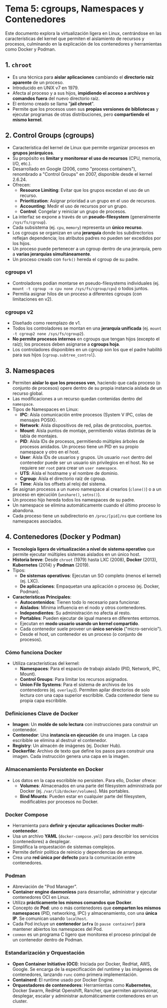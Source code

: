 # Tema 5: cgroups, Namespaces y Contenedores

Este documento explora la virtualización ligera en Linux, centrándose en las características del kernel que permiten el aislamiento de recursos y procesos, culminando en la explicación de los contenedores y herramientas como Docker y Podman.

## 1. `chroot`

* Es una técnica para **aislar aplicaciones** cambiando el **directorio raíz aparente** de un proceso.
* Introducido en UNIX v7 en 1979.
* Afecta al proceso y a sus hijos, **impidiendo el acceso a archivos y comandos fuera** del nuevo directorio raíz.
* El entorno creado se llama "**jail chroot**".
* Permite que los procesos usen sus **propias versiones de bibliotecas** y ejecutar programas de otras distribuciones, pero **compartiendo el mismo kernel**.

## 2. Control Groups (cgroups)

* Característica del kernel de Linux que permite organizar procesos en **grupos jerárquicos**.
* Su propósito es **limitar y monitorear el uso de recursos** (CPU, memoria, I/O, etc.).
* Desarrollado en Google (2006, como "process containers"), renombrado a "Control Groups" en 2007, disponible desde el kernel 2.6.24.
* Ofrecen:
  * **Resource Limiting**: Evitar que los grupos excedan el uso de un recurso.
  * **Prioritization**: Asignar prioridad a un grupo en el uso de recursos.
  * **Accounting**: Medir el uso de recursos por un grupo.
  * **Control**: Congelar y reiniciar un grupo de procesos.
* La interfaz se expone a través de un **pseudo-filesystem** (generalmente `/sys/fs/cgroup`).
* Cada subsistema (ej. `cpu`, `memory`) representa un **único recurso**.
* Los cgroups se organizan en una **jerarquía** donde los subdirectorios reflejan dependencia; los atributos padres no pueden ser excedidos por los hijos.
* Un proceso puede pertenecer a un cgroup dentro de una jerarquía, pero a **varias jerarquías simultáneamente**.
* Un proceso creado con `fork()` hereda el cgroup de su padre.

### cgroups v1

* Controladores podían montarse en pseudo-filesystems individuales (ej. `mount -t cgroup -o cpu none /sys/fs/cgroup/cpu`) o todos juntos.
* Permitía asignar hilos de un proceso a diferentes cgroups (con limitaciones en v2).

### cgroups v2

* Diseñado como reemplazo de v1.
* Todos los controladores se montan en una **jerarquía unificada** (ej. `mount -t cgroup2 none /sys/fs/cgroup2`).
* **No permite procesos internos** en cgroups que tengan hijos (excepto el raíz); los procesos deben asignarse a **cgroups hoja**.
* Los controladores disponibles en un cgroup son los que el padre habilitó para sus hijos (`cgroup.subtree_control`).

## 3. Namespaces

* Permiten **aislar lo que los procesos ven**, haciendo que cada proceso (o conjunto de procesos) opere dentro de su propia instancia aislada de un recurso global.
* Las modificaciones a un recurso quedan contenidas dentro del `namespace`.
* Tipos de Namespaces en Linux:
  * **IPC**: Aísla comunicación entre procesos (System V IPC, colas de mensajes POSIX).
  * **Network**: Aísla dispositivos de red, pilas de protocolos, puertos.
  * **Mount**: Aísla puntos de montaje, permitiendo vistas distintas de la tabla de montajes.
  * **PID**: Aísla IDs de procesos, permitiendo múltiples árboles de procesos anidados. Un proceso tiene un PID en su propio namespace y otro en el host.
  * **User**: Aísla IDs de usuarios y grupos. Un usuario `root` dentro del contenedor puede ser un usuario sin privilegios en el host. No se requiere ser `root` para crear un `user namespace`.
  * **UTS**: Aísla el hostname y el nombre de dominio.
  * **Cgroup**: Aísla el directorio raíz de cgroup.
  * **Time**: Aísla los offsets al reloj del sistema.
* Se asignan procesos a un nuevo namespace al crearlos (`clone()`) o a un proceso en ejecución (`unshare()`, `setns()`).
* Un proceso hijo hereda todos los namespaces de su padre.
* Un namespace se elimina automáticamente cuando el último proceso lo abandona.
* Cada proceso tiene un subdirectorio en `/proc/[pid]/ns` que contiene los namespaces asociados.

## 4. Contenedores (Docker y Podman)

* **Tecnología ligera de virtualización a nivel de sistema operativo** que permite ejecutar múltiples sistemas aislados en un único host.
* **Historia breve**: Desde `chroot` (1979) hasta LXC (2008), **Docker** (2013), **Kubernetes** (2014) y **Podman** (2019).
* Tipos:
  * **De sistemas operativos**: Ejecutan un SO completo (menos el kernel) (ej. LXC).
  * **De aplicaciones**: Empaquetan una aplicación o proceso (ej. Docker, Podman).
* **Características Principales**:
  * **Autocontenidos**: Tienen todo lo necesario para funcionar.
  * **Aislados**: Mínima influencia en el nodo y otros contenedores.
  * **Independientes**: Su administración no afecta al resto.
  * **Portables**: Pueden ejecutar de igual manera en diferentes entornos.
  * Ejecutan en **modo usuario usando un kernel compartido**.
  * Cada contenedor suele proveer un **único servicio** ("micro-servicio").
  * Desde el host, un contenedor es un proceso (o conjunto de procesos).

### Cómo funciona Docker

* Utiliza características del kernel:
  * **Namespaces**: Para el espacio de trabajo aislado (PID, Network, IPC, Mount).
  * **Control Groups**: Para limitar los recursos asignados.
  * **Union File Systems**: Para el sistema de archivos de los contenedores (ej. `overlay2`). Permiten apilar directorios de solo lectura con una capa superior escribible. Cada contenedor tiene su propia capa escribible.

### Definiciones Clave de Docker

* **Imagen**: Un **molde de solo lectura** con instrucciones para construir un contenedor.
* **Contenedor**: Una **instancia en ejecución** de una imagen. La capa escribible se elimina al destruir el contenedor.
* **Registry**: Un almacén de imágenes (ej. Docker Hub).
* **Dockerfile**: Archivo de texto que define los pasos para construir una imagen. Cada instrucción genera una capa en la imagen.

### Almacenamiento Persistente en Docker

* Los datos en la capa escribible no persisten. Para ello, Docker ofrece:
  * **Volumes**: Almacenados en una parte del filesystem administrada por Docker (ej. `/var/lib/docker/volumes`). Más portables.
  * **Bind Mounts**: Pueden estar en cualquier parte del filesystem, modificables por procesos no Docker.

### Docker Compose

* Herramienta para **definir y ejecutar aplicaciones Docker multi-contenedor**.
* Usa un archivo **YAML** (`docker-compose.yml`) para describir los servicios (contenedores) a desplegar.
* Simplifica la orquestación de sistemas complejos.
* Permite definir política de reinicio y dependencias de arranque.
* Crea una **red única por defecto** para la comunicación entre contenedores.

### Podman

* Abreviación de "Pod Manager".
* **Container engine daemonless** para desarrollar, administrar y ejecutar contenedores OCI en Linux.
* Utiliza **prácticamente los mismos comandos que Docker**.
* Concepto de **Pod**: uno o más contenedores que **comparten los mismos namespaces** (PID, networking, IPC) y almacenamiento, con una **única IP**. Se comunican usando `localhost`.
* Cada Pod incluye un **contenedor `infra`** (o `pause container`) para mantener abiertos los namespaces del Pod.
* `conmon` es un programa C ligero que monitorea el proceso principal de un contenedor dentro de Podman.

### Estandarización y Orquestación

* **Open Container Initiative (OCI)**: Iniciada por Docker, RedHat, AWS, Google. Se encarga de la especificación del runtime y las imágenes de contenedores, lanzando `runc` como primera implementación.
* **Containerd**: El runtime usado por Docker Engine.
* **Orquestadores de contenedores**: Herramientas como **Kubernetes**, Docker Swarm, RedHat Openshift, Rancher, que permiten aprovisionar, desplegar, escalar y administrar automáticamente contenedores en un cluster.
